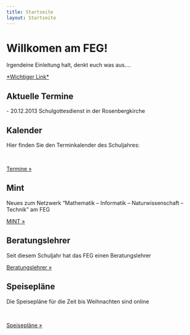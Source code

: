 ```yaml
---
title: Startseite
layout: Startseite
---
```



<!-- Jumbotron -->
<div class="jumbotron">
  <h1>Willkomen am FEG!</h1>
  <p class="lead">Irgendeine Einleitung halt, denkt euch was aus....</p>
  <p><a class="btn btn-lg btn-success" href="" role="button">*Wichtiger Link*</a></p>
</div>

<!-- News -->
<div class="row">
  <div class="col-lg-4">
    <h2>Aktuelle Termine</h2>
    <p>- 20.12.2013 Schulgottesdienst in der Rosenbergkirche</p>
  </div>
  <div class="col-lg-4">
    <h2>Kalender</h2>
    <p>Hier finden Sie den Terminkalender des Schuljahres: </p>
    <br>
    <p><a class="btn btn-primary" href="/Schulleben/Termine/Aktuell" role="button">Termine &raquo;</a></p>
  </div>
  <div class="col-lg-4">
    <h2>Mint</h2>
    <p>Neues zum Netzwerk “Mathematik – Informatik – Naturwissenschaft – Technik” am FEG</p>
    <p><a class="btn btn-primary" href="Portrait/Mint" role="button">MINT &raquo;</a></p>
  </div>
  <div class="col-lg-4">
    <h2>Beratungslehrer</h2>
    <p>Seit diesem Schuljahr hat das FEG einen Beratungslehrer</p>
    <p><a class="btn btn-primary" href="Portrait/Beratungslehrer" role="button">Beratungslehrer &raquo;</a></p>
  </div>
  <div class="col-lg-4">
    <h2>Speisepläne</h2>
    <p>Die Speisepläne für die Zeit bis Weihnachten sind online</p>
    <br>
    <p><a class="btn btn-primary" href="Schulleben/Speisepläne" role="button">Speisepläne &raquo;</a></p>
  </div>
</div>
